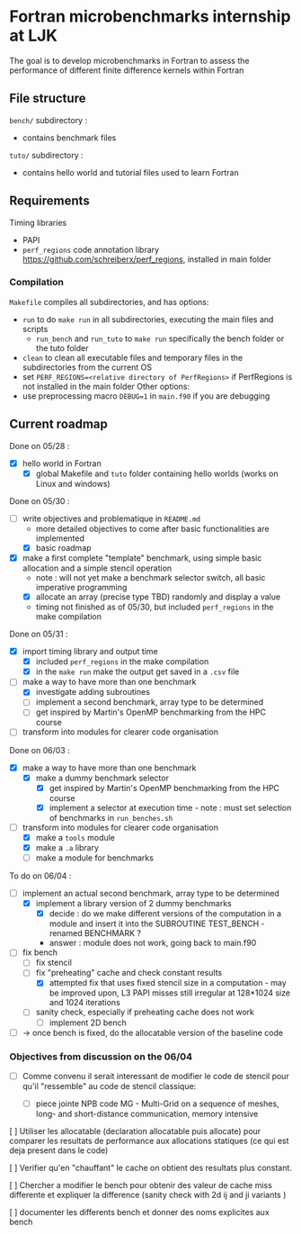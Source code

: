 # Fortran microbenchmarks internship at LJK
The goal is to develop microbenchmarks in Fortran to assess the performance of different finite difference kernels within Fortran

## File structure
``bench/`` subdirectory :
- contains benchmark files

``tuto/`` subdirectory :
- contains hello world and tutorial files used to learn Fortran
## Requirements
Timing libraries
- PAPI
- ``perf_regions`` code annotation library https://github.com/schreiberx/perf_regions, installed in main folder

### Compilation

``Makefile`` compiles all subdirectories, and has options:
- ``run`` to do ``make run`` in all subdirectories, executing the main files and scripts
    - ``run_bench`` and ``run_tuto`` to ``make run`` specifically the bench folder or the tuto folder
- ``clean`` to clean all executable files and temporary files in the subdirectories from the current OS
- set ``PERF_REGIONS=<relative directory of PerfRegions>`` if PerfRegions is not installed in the main folder 
Other options:
- use preprocessing macro ``DEBUG=1`` in ``main.f90`` if you are debugging

## Current roadmap
Done on 05/28 :
- [X] hello world in Fortran
    - [X] global Makefile and ``tuto`` folder containing hello worlds (works on Linux and windows)

Done on 05/30 :
- [ ] write objectives and problematique in ``README.md``
    - more detailed objectives to come after basic functionalities are implemented
    - [X] basic roadmap
- [X] make a first complete "template" benchmark, using simple basic allocation and a simple stencil operation
    - note : will not yet make a benchmark selector switch, all basic imperative programming
    - [X] allocate an array (precise type TBD) randomly and display a value
    - timing not finished as of 05/30, but included ``perf_regions`` in the make compilation

Done on 05/31 :
- [X] import timing library and output time
    - [X] included ``perf_regions`` in the make compilation
    - [X] in the ``make run`` make the output get saved in a ``.csv`` file
- [ ] make a way to have more than one benchmark
    - [X] investigate adding subroutines
    - [ ] implement a second benchmark, array type to be determined
    - [ ] get inspired by Martin's OpenMP benchmarking from the HPC course
- [ ] transform into modules for clearer code organisation

Done on 06/03 :

- [X] make a way to have more than one benchmark
    - [X] make a dummy benchmark selector
        - [X] get inspired by Martin's OpenMP benchmarking from the HPC course
        - [X] implement a selector at execution time - note : must set selection of benchmarks in ``run_benches.sh``
- [ ] transform into modules for clearer code organisation
    - [X] make a ``tools`` module
    - [X] make a ``.a`` library
    - [ ] make a module for benchmarks

To do on 06/04 :
- [ ] implement an actual second benchmark, array type to be determined
    - [X] implement a library version of 2 dummy benchmarks
        - [X] decide : do we make different versions of the computation in a module and insert it into the SUBROUTINE TEST_BENCH - renamed BENCHMARK ?
        - answer : module does not work, going back to main.f90
- [ ] fix bench
    - [ ] fix stencil
    - [ ] fix "preheating" cache and check constant results
        - [X] attempted fix that uses fixed stencil size in a computation - may be improved upon, L3 PAPI misses still irregular at 128*1024 size and 1024 iterations
    - [ ] sanity check, especially if preheating cache does not work
        - [ ] implement 2D bench
- [ ] -> once bench is fixed, do the allocatable version of the baseline code

### Objectives from discussion on the 06/04
- [ ] Comme convenu il serait interessant de modifier le code de stencil
pour qu'il "ressemble" au code de stencil classique:

    - [ ] piece jointe NPB code MG - Multi-Grid on a sequence of meshes,
long- and short-distance communication, memory intensive

[ ] Utiliser les allocatable (declaration allocatable puis allocate) pour
comparer les resultats de performance aux allocations statiques (ce qui
est deja present dans le code)

[ ] Verifier qu'en "chauffant" le cache on obtient des resultats plus
constant.

[ ] Chercher a modifier le bench pour obtenir des valeur de cache miss
differente et expliquer la difference (sanity check with 2d ij and ji variants
)

[ ] documenter les differents bench et donner des noms explicites aux bench
